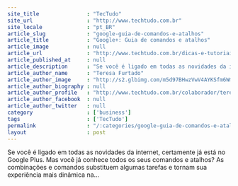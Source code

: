 ```yaml
---
site_title               : "TecTudo"
site_url                 : "http://www.techtudo.com.br"
site_locale              : "pt_BR"
article_slug             : "google-guia-de-comandos-e-atalhos"
article_title            : "Google+: Guia de comandos e atalhos"
article_image            : null
article_url              : "http://www.techtudo.com.br/dicas-e-tutoriais/noticia/2011/07/google-guia-de-comandos-e-atalhos.html"
article_published_at     : null
article_description      : "Se você é ligado em todas as novidades da internet, certamente já está no Google Plus. Mas você já conhece todos os seus comandos e atalhos? As combinações e comandos substituem algumas tarefas e tornam sua experiência mais dinâmica na..."
article_author_name      : "Teresa Furtado"
article_author_image     : "http://s2.glbimg.com/m5d97BHwzVwV4AYKSfm6Wm188WY=/30x30/s2.glbimg.com/j0oNyM5zjZdtdwF5TUolGfsTapA=/0x0:140x140/75x75/s.glbimg.com/po/tt2/f/original/2013/01/21/teresa-furtado.jpg"
article_author_biography : null
article_author_profile   : "http://www.techtudo.com.br/colaborador/teresa-furtado.html"
article_author_facebook  : null
article_author_twitter   : null
category                 : ['business']
tags                     : ['TecTudo']
permalink                : "/:categories/google-guia-de-comandos-e-atalhos/"
layout                   : post
---
```


Se você é ligado em todas as novidades da internet, certamente já está no Google Plus. Mas você já conhece todos os seus comandos e atalhos? As combinações e comandos substituem algumas tarefas e tornam sua experiência mais dinâmica na...
